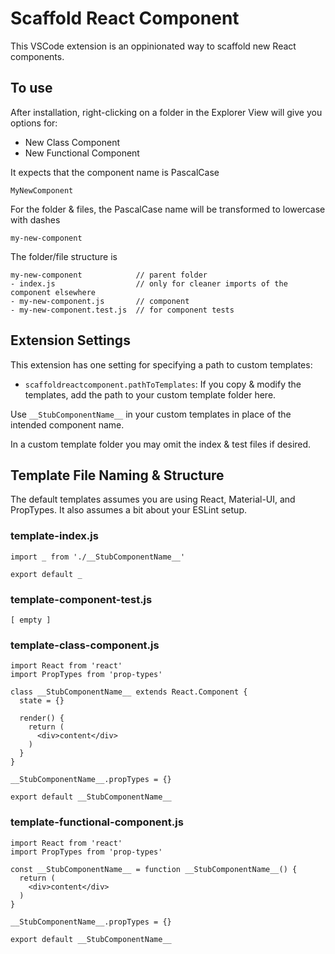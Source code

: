 # Scaffold React Component

This VSCode extension is an oppinionated way to scaffold new React components.

## To use

After installation, right-clicking on a folder in the Explorer View will give you options for:

- New Class Component
- New Functional Component

It expects that the component name is PascalCase

`MyNewComponent`

For the folder & files, the PascalCase name will be transformed to lowercase with dashes

`my-new-component`

The folder/file structure is

```
my-new-component            // parent folder
- index.js                  // only for cleaner imports of the component elsewhere
- my-new-component.js       // component
- my-new-component.test.js  // for component tests
```

## Extension Settings

This extension has one setting for specifying a path to custom templates:

* `scaffoldreactcomponent.pathToTemplates`: If you copy & modify the templates, add the path to your custom template folder here.

Use `__StubComponentName__` in your custom templates in place of the intended component name. 

In a custom template folder you may omit the index & test files if desired.

## Template File Naming & Structure

The default templates assumes you are using React, Material-UI, and PropTypes. It also assumes a bit about your ESLint setup.

### template-index.js

```
import _ from './__StubComponentName__'

export default _
```

### template-component-test.js

```
[ empty ]
```

### template-class-component.js

```
import React from 'react'
import PropTypes from 'prop-types'

class __StubComponentName__ extends React.Component {
  state = {}

  render() {
    return (
      <div>content</div>
    )
  }
}

__StubComponentName__.propTypes = {}

export default __StubComponentName__
```

### template-functional-component.js

```
import React from 'react'
import PropTypes from 'prop-types'

const __StubComponentName__ = function __StubComponentName__() {
  return (
    <div>content</div>
  )
}

__StubComponentName__.propTypes = {}

export default __StubComponentName__
```
